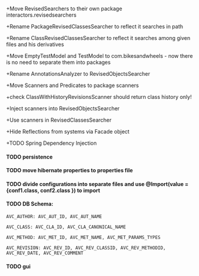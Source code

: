 +Move RevisedSearchers to their own package interactors.revisedsearchers

+Rename PackageRevisedClassesSearcher to reflect it searches in path

+Rename ClassRevisedClassesSearcher to reflect it searches among given files and his derivatives

+Move EmptyTestModel and TestModel to com.bikesandwheels - now there is no need to separate them into packages

+Rename AnnotationsAnalyzer to RevisedObjectsSearcher

+Move Scanners and Predicates to package scanners

+check ClassWithHistoryRevisionsScanner should return class history only!

+Inject scanners into RevisedObjectsSearcher

+Use scanners in RevisedClassesSearcher

+Hide Reflections from systems via Facade object

+TODO Spring Dependency Injection
#### TODO persistence
#### TODO move hibernate properties to properties file
#### TODO divide configurations into separate files and use @Import(value = {conf1.class, conf2.class }) to import
#### TODO DB Schema:

    
    AVC_AUTHOR: AVC_AUT_ID, AVC_AUT_NAME
    
    AVC_CLASS: AVC_CLA_ID, AVC_CLA_CANONICAL_NAME
    
    AVC_METHOD: AVC_MET_ID, AVC_MET_NAME, AVC_MET_PARAMS_TYPES
    
    AVC_REVISION: AVC_REV_ID, AVC_REV_CLASSID, AVC_REV_METHODID, AVC_REV_DATE, AVC_REV_COMMENT

#### TODO gui
